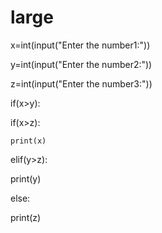 # large
x=int(input("Enter the number1:"))

y=int(input("Enter the number2:"))

z=int(input("Enter the number3:"))

if(x>y):

  if(x>z):

    print(x)

elif(y>z):

  print(y)

else:

  print(z)
